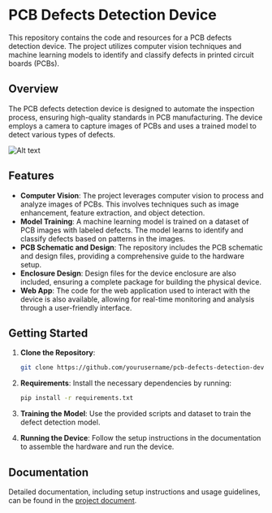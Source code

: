 # PCB Defects Detection Device

This repository contains the code and resources for a PCB defects detection device. The project utilizes computer vision techniques and machine learning models to identify and classify defects in printed circuit boards (PCBs). 

## Overview

The PCB defects detection device is designed to automate the inspection process, ensuring high-quality standards in PCB manufacturing. The device employs a camera to capture images of PCBs and uses a trained model to detect various types of defects.

![Alt text](image-url)

## Features

- **Computer Vision**: The project leverages computer vision to process and analyze images of PCBs. This involves techniques such as image enhancement, feature extraction, and object detection.
- **Model Training**: A machine learning model is trained on a dataset of PCB images with labeled defects. The model learns to identify and classify defects based on patterns in the images.
- **PCB Schematic and Design**: The repository includes the PCB schematic and design files, providing a comprehensive guide to the hardware setup.
- **Enclosure Design**: Design files for the device enclosure are also included, ensuring a complete package for building the physical device.
- **Web App**: The code for the web application used to interact with the device is also available, allowing for real-time monitoring and analysis through a user-friendly interface.

## Getting Started

1. **Clone the Repository**: 
    ```bash
    git clone https://github.com/yourusername/pcb-defects-detection-device.git
    ```

2. **Requirements**: Install the necessary dependencies by running:
    ```bash
    pip install -r requirements.txt
    ```

3. **Training the Model**: Use the provided scripts and dataset to train the defect detection model.

4. **Running the Device**: Follow the setup instructions in the documentation to assemble the hardware and run the device.

## Documentation

Detailed documentation, including setup instructions and usage guidelines, can be found in the [project document](https://github.com/JulianSilva2001/PCB-Defects-Detetion-Device/blob/main/Documentation/PCB_Defects_Detection_Documentation%20(7).pdf).

